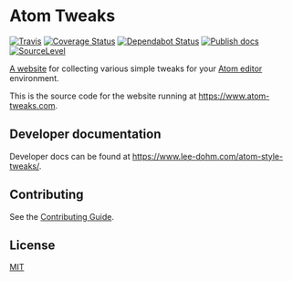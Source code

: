 # Atom Tweaks

[![Travis](https://img.shields.io/travis/lee-dohm/atom-style-tweaks.svg)](https://travis-ci.org/lee-dohm/atom-style-tweaks)
[![Coverage Status](https://coveralls.io/repos/github/lee-dohm/atom-style-tweaks/badge.svg?branch=master)](https://coveralls.io/github/lee-dohm/atom-style-tweaks?branch=master)
[![Dependabot Status](https://api.dependabot.com/badges/status?host=github&repo=lee-dohm/atom-style-tweaks)](https://dependabot.com)
[![Publish docs](https://github.com/lee-dohm/atom-style-tweaks/workflows/Publish%20docs/badge.svg)](https://www.lee-dohm.com/atom-style-tweaks/)
[![SourceLevel](https://app.sourcelevel.io/github/lee-dohm/atom-style-tweaks.svg)](https://app.sourcelevel.io/github/lee-dohm/atom-style-tweaks)

[A website](https://www.atom-tweaks.com) for collecting various simple tweaks for your [Atom editor](https://atom.io) environment.

This is the source code for the website running at <https://www.atom-tweaks.com>.

## Developer documentation

Developer docs can be found at <https://www.lee-dohm.com/atom-style-tweaks/>.

## Contributing

See the [Contributing Guide](CONTRIBUTING.md).

## License

[MIT](https://github.com/lee-dohm/atom-style-tweaks/blob/master/LICENSE.md)
